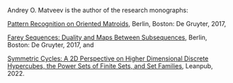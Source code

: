 Andrey O. Matveev is the author of the research monographs: 

[Pattern Recognition on Oriented Matroids](https://doi.org/10.1515/9783110531145), Berlin, Boston: De Gruyter, 2017,  

[Farey Sequences: Duality and Maps Between Subsequences](https://doi.org/10.1515/9783110547665), Berlin, Boston: De Gruyter, 2017, and 

[Symmetric Cycles: A 2D Perspective on Higher Dimensional Discrete Hypercubes, the Power Sets of Finite Sets, and Set Families](https://leanpub.com/SymmetricCycles), Leanpub, 2022.
